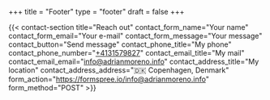 +++
title =  "Footer"
type = "footer"
draft = false
+++

{{< contact-section
    title="Reach out" 
    contact_form_name="Your name"
    contact_form_email="Your e-mail"
    contact_form_message="Your message"
    contact_button="Send message"
    contact_phone_title="My phone"
    contact_phone_number="<a href='tel:+4531579827'>+4131579827</a>"
    contact_email_title="My mail"
    contact_email_email="info@adrianmoreno.info"
    contact_address_title="My location"
    contact_address_address="🇩🇰 Copenhagen, Denmark"
    form_action="https://formspree.io/info@adrianmoreno.info"
    form_method="POST" >}}
